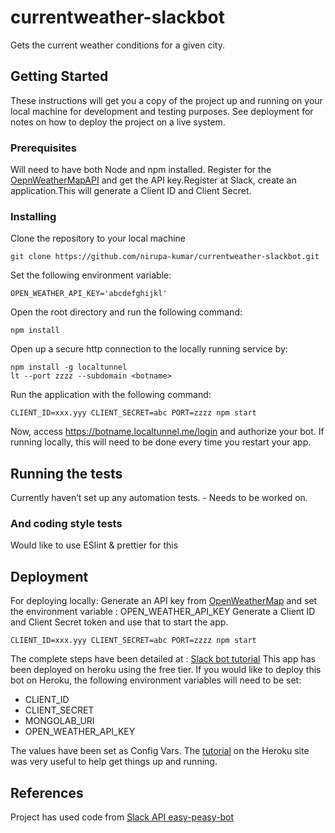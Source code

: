 # currentweather-slackbot

Gets the current weather conditions for a given city.

## Getting Started

These instructions will get you a copy of the project up and running on your local machine for development and testing purposes. See deployment for notes on how to deploy the project on a live system.

### Prerequisites


Will need to have both Node and npm installed. Register for the [OepnWeatherMapAPI](http://openweathermap.org/api) and get the API key.Register at Slack, create an application.This will generate a Client ID and Client Secret.


### Installing

Clone the repository to your local machine

```
git clone https://github.com/nirupa-kumar/currentweather-slackbot.git
```
Set the following environment variable:
```
OPEN_WEATHER_API_KEY='abcdefghijkl'
```
Open the root directory and run the following command:
```
npm install
```
Open up a secure http connection to the locally running service by:
```
npm install -g localtunnel
lt --port zzzz --subdomain <botname>
```
Run the application with the following command:
```
CLIENT_ID=xxx.yyy CLIENT_SECRET=abc PORT=zzzz npm start
```
Now, access  https://botname.localtunnel.me/login and authorize your bot. If running locally, this will need to be done every time you restart your app. 

## Running the tests

Currently haven’t set up any automation tests. - Needs to be worked on. 

### And coding style tests

Would like to use ESlint & prettier for this 

## Deployment
For deploying locally:
Generate an API key from [OpenWeatherMap](http://openweathermap.org/api) and set the environment variable : OPEN_WEATHER_API_KEY
Generate a Client ID and Client Secret token and use that to start the app. 
```
CLIENT_ID=xxx.yyy CLIENT_SECRET=abc PORT=zzzz npm start
```
The complete steps have been detailed at : [Slack bot tutorial](https://api.slack.com/tutorials/easy-peasy-bots)
This app has been deployed on heroku using the free tier. If you would like to deploy this bot on Heroku, the following environment variables will need to be set:
* CLIENT_ID
* CLIENT_SECRET
* MONGOLAB_URI
* OPEN_WEATHER_API_KEY

The values have been set as Config Vars.
The [tutorial](https://devcenter.heroku.com/articles/getting-started-with-nodejs) on the Heroku site was very useful to help get things up and running.

## References
Project has used code from [Slack API easy-peasy-bot](https://github.com/slackapi/easy-peasy-bot)
